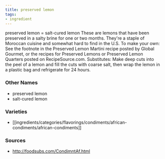 ```yaml
---
title: preserved lemon
tags:
- ingredient
---
```

preserved lemon = salt-cured lemon These are lemons that have been preserved in a salty brine for one or two months. They're a staple of Moroccan cuisine and somewhat hard to find in the U.S. To make your own: See the footnote in the Preserved Lemon Martini recipe posted by Global Gourmet, or the recipes for Preserved Lemons or Preserved Lemon Quarters posted on RecipeSource.com. Substitutes: Make deep cuts into the peel of a lemon and fill the cuts with coarse salt, then wrap the lemon in a plastic bag and refrigerate for 24 hours.

### Other Names

* preserved lemon
* salt-cured lemon

### Varieties

* [[ingredients/categories/flavorings/condiments/african-condiments/african-condiments]]

### Sources
* http://foodsubs.com/CondimntAf.html
